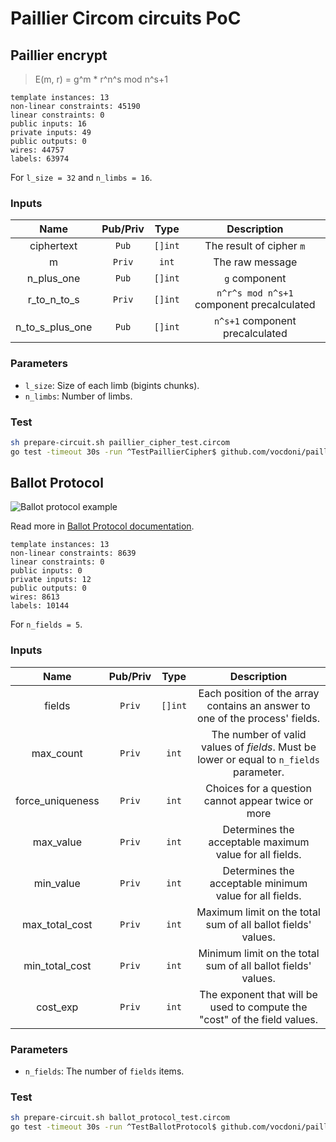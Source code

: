# Paillier Circom circuits PoC

## Paillier encrypt

> E(m, r) = g^m * r^n^s mod n^s+1


```
template instances: 13
non-linear constraints: 45190
linear constraints: 0
public inputs: 16
private inputs: 49
public outputs: 0
wires: 44757
labels: 63974
```
For `l_size = 32` and `n_limbs = 16`.


### Inputs

| Name | Pub/Priv | Type | Description |
|:---:|:---:|:---:|:---:|
| ciphertext | `Pub` | `[]int` | The result of cipher `m` |
| m | `Priv` | `int` |  The raw message |
| n_plus_one | `Pub` | `[]int` | `g` component |
| r_to_n_to_s | `Priv` | `[]int` | `n^r^s mod n^s+1` component precalculated |
| n_to_s_plus_one | `Pub` | `[]int` | `n^s+1` component precalculated |

### Parameters

* `l_size`: Size of each limb (bigints chunks).
* `n_limbs`: Number of limbs.

### Test

```bash
sh prepare-circuit.sh paillier_cipher_test.circom
go test -timeout 30s -run ^TestPaillierCipher$ github.com/vocdoni/paillier-sandbox/circom -v -count=1
```

## Ballot Protocol

![Ballot protocol example](https://blog.aragon.org/content/images/2021/04/ballot-variables-1.png)

Read more in [Ballot Protocol documentation](https://docs.vocdoni.io/architecture/data-schemes/ballot-protocol.html).


```
template instances: 13
non-linear constraints: 8639
linear constraints: 0
public inputs: 0
private inputs: 12
public outputs: 0
wires: 8613
labels: 10144
```
For `n_fields = 5`.

### Inputs

| Name | Pub/Priv | Type | Description |
|:---:|:---:|:---:|:---:|
| fields | `Priv` | `[]int` | Each position of the array contains an answer to one of the process' fields. |
| max_count | `Priv` | `int` | The number of valid values of *fields*. Must be lower or equal to `n_fields` parameter. |
| force_uniqueness | `Priv` | `int` | Choices for a question cannot appear twice or more |
| max_value | `Priv` | `int` |  Determines the acceptable maximum value for all fields. |
| min_value | `Priv` | `int` | Determines the acceptable minimum value for all fields. |
| max_total_cost | `Priv` | `int` | Maximum limit on the total sum of all ballot fields' values. |
| min_total_cost | `Priv` | `int` | Minimum limit on the total sum of all ballot fields' values. |
| cost_exp | `Priv` | `int` | The exponent that will be used to compute the "cost" of the field values. |

### Parameters

* `n_fields`: The number of `fields` items.

### Test

```bash
sh prepare-circuit.sh ballot_protocol_test.circom
go test -timeout 30s -run ^TestBallotProtocol$ github.com/vocdoni/paillier-sandbox/circom -v -count=1
```